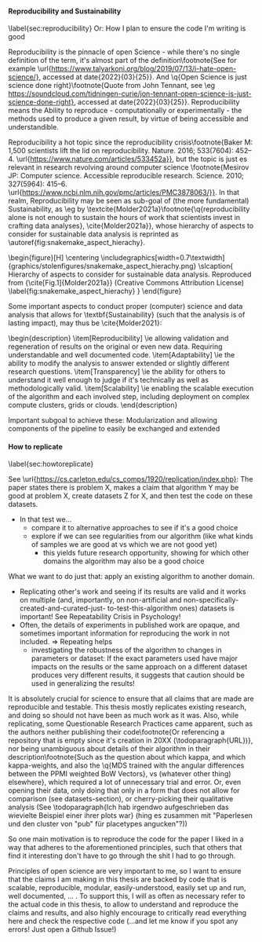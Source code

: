 

#### Reproducibility and Sustainability
\label{sec:reproducibility}
Or: How I plan to ensure the code I'm writing is good

Reproducibility is the pinnacle of open Science - while there's no single definition of the term, it's almost part of the definition\footnote{See for example \url{https://www.talyarkoni.org/blog/2019/07/13/i-hate-open-science/}, accessed at date{2022}{03}{25}}. And \q{Open Science is just science done right}\footnote{Quote from John Tennant, see \eg https://soundcloud.com/tidningen-curie/jon-tennant-open-science-is-just-science-done-right}, accessed at date{2022}{03}{25}}. Reproducibility means the Ability to reproduce - computationally or experimentally - the methods used to produce a given result, by virtue of being accessible and understandible.

Reproducibility a hot topic since the reproducibility crisis\footnote{Baker M: 1,500 scientists lift the lid on reproducibility. Nature. 2016; 533(7604): 452–4. \url{https://www.nature.com/articles/533452a}}, but the topic is just es relevant in research revolving around computer science \footnote{Mesirov JP: Computer science. Accessible reproducible research. Science. 2010; 327(5964): 415–6. \url{https://www.ncbi.nlm.nih.gov/pmc/articles/PMC3878063/}}. In that realm, Reproducibility may be seen as sub-goal of (the more fundamental) Sustainability, as \eg by \textcite{Molder2021a}\footnote{\q{reproducibility alone is not enough to sustain the hours of work that scientists invest in crafting data analyses}, \cite{Molder2021a}}, whose hierarchy of aspects to consider for sustainable data analysis is reprinted as \autoref{fig:snakemake_aspect_hierachy}.

\begin{figure}[H]
	\centering
	\includegraphics[width=0.7\textwidth]{graphics/stolenfigures/snakemake_aspect_hierachy.png}
	\slcaption{
		Hierarchy of aspects to consider for sustainable data analysis. Reproduced from {\cite[Fig.1]{Molder2021a}} (Creative Commons Attribution License) \label{fig:snakemake_aspect_hierachy}
	}
\end{figure}

Some important aspects to conduct proper (computer) science and data analysis that allows for \textbf{Sustainability} (such that the analysis is of lasting impact), may thus be \cite{Molder2021}:

\begin{description}
	\item[Reproducibility] \ie allowing validation and regeneration of results on the original or even new data. Requiring understandable and well documented code.
	\item[Adaptability] \ie the ability to modify the analysis to answer extended or slightly different research questions.
	\item[Transparency] \ie the ability for others to understand it well enough to judge if it's technically as well as methodologically valid.
	\item[Scalability] \ie enabling the scalable execution of the algorithm and each involved step, including deployment on complex compute clusters, grids or clouds. 
\end{description}

Important subgoal to achieve these: Modularization and allowing components of the pipeline to easily be exchanged and extended



#### How to replicate

<!-- Ja, das hier sollte drin sein, ich geh in methods:datasets drauf ein -->

\label{sec:howtoreplicate}

See \url{https://cs.carleton.edu/cs_comps/1920/replication/index.php}: The paper states there is problem X, makes a claim that algorithm Y may be good at problem X, create datasets Z for X, and then test the code on these datasets. 
* In that test we...
	* compare it to alternative approaches to see if it's a good choice
	* explore if we can see regularities from our algorithm (like what kinds of samples we are good at vs which we are not good yet) 
		* this yields future research opportunity, showing for which other domains the algorithm may also be a good choice 

What we want to do just that: apply an existing algorithm to another domain.
* Replicating other's work and seeing if its results are valid and it works on multiple (and, importantly, on non-artificial and non-specifically-created-and-curated-just- to-test-this-algorithm ones) datasets is important! See Repeatability Crisis in Psychology!
* Often, the details of experiments in published work are opaque, and sometimes important information for reproducing the work in not included. 
  => Repeating helps
  	* investigating the robustness of the algorithm to changes in parameters or dataset: If the exact parameters used have major impacts on the results or the same approach on a different dataset produces very different results, it suggests that caution should be used in generalizing the results!




It is absolutely crucial for science to ensure that all claims that are made are reproducible and testable. This thesis mostly replicates existing research, and doing so should not have been as much work as it was. Also, while replicating, some Questionable Research Practices came apparent, such as the authors neither publishing their code\footnote{Or referencing a repository that is empty since it's creation in 20XX (\todoparagraph{URL})}, nor being unambiguous about details of their algorithm in their description\footnote{Such as the question about which kappa, and which kappa-weights, and also the \q{MDS trained with the angular differences between the PPMI weighted BoW Vectors}, vs (whatever other thing) elsewhere}, which required a lot of unnecessary trial and error. Or, even opening their data, only doing that only in a form that does not allow for comparison (see datasets-section), or cherry-picking their qualitative analysis (See \todoparagraph{Ich hab irgendwo aufgeschrieben das wievielte Beispiel einer ihrer plots war} (hing es zusammen mit "Paperlesen und den cluster von "pub" für placetypes angucken"?))


So one main motivation is to reproduce the code for the paper I liked in a way that adheres to the aforementioned principles, such that others that find it interesting don't have to go through the shit I had to go through.

Principles of open science are very important to me, so I want to ensure that the claims I am making in this thesis are backed by code that is scalable, reproducible, modular, easily-understood, easily set up and run, well documented, ... . To support this, I will as often as necessary refer to the actual code in this thesis, to allow to understand and reproduce the claims and results, and also highly encourage to critically read everything here and check the respective code (...and let me know if you spot any errors! Just open a Github Issue!)
